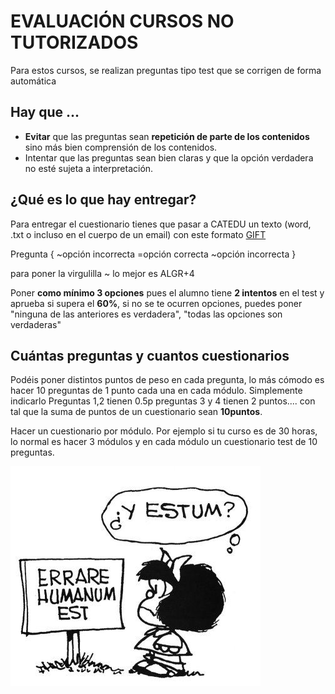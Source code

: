 # EVALUACIÓN CURSOS NO TUTORIZADOS

Para estos cursos, se realizan preguntas tipo test que se corrigen de forma automática

## Hay que ...

* **Evitar** que las preguntas sean **repetición de parte de los contenidos** sino más bien comprensión de los contenidos.
* Intentar que las preguntas sean bien claras y que la opción verdadera no esté sujeta a interpretación.

## ¿Qué es lo que hay entregar?

Para entregar el cuestionario tienes que pasar a CATEDU un texto (word, .txt o incluso en el cuerpo de un email) con este formato [GIFT](https://docs.moodle.org/all/es/Formato_GIFT)

Pregunta
{
~opción incorrecta
=opción correcta
~opción incorrecta
}

para poner la virgulilla ~ lo mejor es ALGR+4

Poner **como mínimo 3 opciones** pues el alumno tiene **2 intentos** en el test y aprueba si supera el **60%**, si no se te ocurren opciones, puedes poner "ninguna de las anteriores es verdadera", "todas las opciones son verdaderas"

## Cuántas preguntas y cuantos cuestionarios

Podéis poner distintos puntos de peso en cada pregunta, lo más cómodo es hacer 10 preguntas de 1 punto cada una en cada módulo. Simplemente indicarlo Preguntas 1,2 tienen 0.5p preguntas 3 y 4 tienen 2 puntos.... con tal que la suma de puntos de un cuestionario sean **10puntos**.

Hacer un cuestionario por módulo. Por ejemplo si tu curso es de 30 horas, lo normal es hacer 3 módulos y en cada módulo un cuestionario test de 10 preguntas.

<strong><img src="img/Mafalda_Errare_humanum_est.jpg" width="400" height="352" /></strong>
